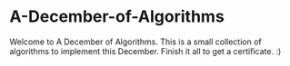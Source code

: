 # A-December-of-Algorithms
Welcome to A December of Algorithms. This is a small collection of algorithms to implement this December. Finish it all to get a certificate. :)
